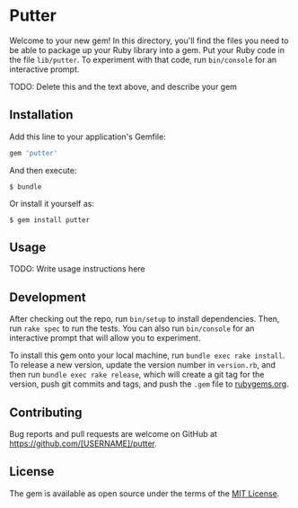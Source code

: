 # Putter

Welcome to your new gem! In this directory, you'll find the files you need to be able to package up your Ruby library into a gem. Put your Ruby code in the file `lib/putter`. To experiment with that code, run `bin/console` for an interactive prompt.

TODO: Delete this and the text above, and describe your gem

## Installation

Add this line to your application's Gemfile:

```ruby
gem 'putter'
```

And then execute:

    $ bundle

Or install it yourself as:

    $ gem install putter

## Usage

TODO: Write usage instructions here

## Development

After checking out the repo, run `bin/setup` to install dependencies. Then, run `rake spec` to run the tests. You can also run `bin/console` for an interactive prompt that will allow you to experiment.

To install this gem onto your local machine, run `bundle exec rake install`. To release a new version, update the version number in `version.rb`, and then run `bundle exec rake release`, which will create a git tag for the version, push git commits and tags, and push the `.gem` file to [rubygems.org](https://rubygems.org).

## Contributing

Bug reports and pull requests are welcome on GitHub at https://github.com/[USERNAME]/putter.

## License

The gem is available as open source under the terms of the [MIT License](https://opensource.org/licenses/MIT).
